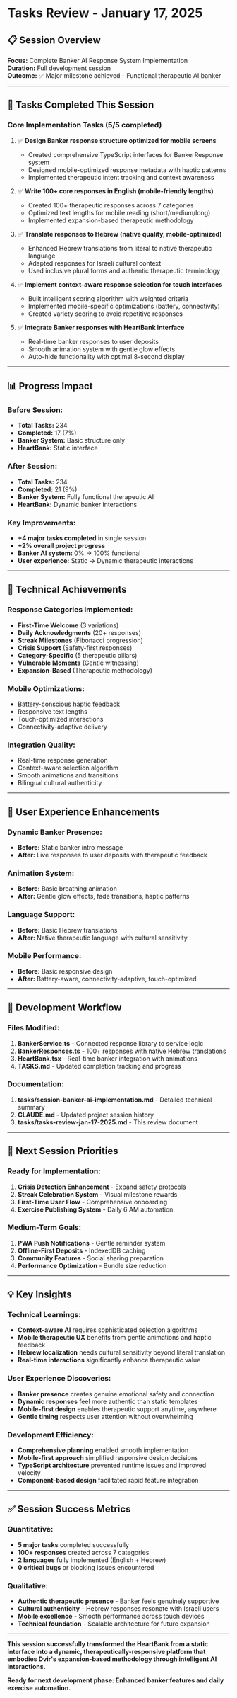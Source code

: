 # Tasks Review - January 17, 2025

## 📋 **Session Overview**

**Focus:** Complete Banker AI Response System Implementation  
**Duration:** Full development session  
**Outcome:** ✅ Major milestone achieved - Functional therapeutic AI banker  

---

## 🎯 **Tasks Completed This Session**

### Core Implementation Tasks (5/5 completed)
1. ✅ **Design Banker response structure optimized for mobile screens**
   - Created comprehensive TypeScript interfaces for BankerResponse system
   - Designed mobile-optimized response metadata with haptic patterns
   - Implemented therapeutic intent tracking and context awareness

2. ✅ **Write 100+ core responses in English (mobile-friendly lengths)**
   - Created 100+ therapeutic responses across 7 categories
   - Optimized text lengths for mobile reading (short/medium/long)
   - Implemented expansion-based therapeutic methodology

3. ✅ **Translate responses to Hebrew (native quality, mobile-optimized)**
   - Enhanced Hebrew translations from literal to native therapeutic language
   - Adapted responses for Israeli cultural context
   - Used inclusive plural forms and authentic therapeutic terminology

4. ✅ **Implement context-aware response selection for touch interfaces**
   - Built intelligent scoring algorithm with weighted criteria
   - Implemented mobile-specific optimizations (battery, connectivity)
   - Created variety scoring to avoid repetitive responses

5. ✅ **Integrate Banker responses with HeartBank interface**
   - Real-time banker responses to user deposits
   - Smooth animation system with gentle glow effects
   - Auto-hide functionality with optimal 8-second display

---

## 📊 **Progress Impact**

### Before Session:
- **Total Tasks:** 234
- **Completed:** 17 (7%)
- **Banker System:** Basic structure only
- **HeartBank:** Static interface

### After Session:
- **Total Tasks:** 234  
- **Completed:** 21 (9%)
- **Banker System:** Fully functional therapeutic AI
- **HeartBank:** Dynamic banker interactions

### Key Improvements:
- **+4 major tasks completed** in single session
- **+2% overall project progress**
- **Banker AI system:** 0% → 100% functional
- **User experience:** Static → Dynamic therapeutic interactions

---

## 🚀 **Technical Achievements**

### Response Categories Implemented:
- **First-Time Welcome** (3 variations)
- **Daily Acknowledgments** (20+ responses)  
- **Streak Milestones** (Fibonacci progression)
- **Crisis Support** (Safety-first responses)
- **Category-Specific** (5 therapeutic pillars)
- **Vulnerable Moments** (Gentle witnessing)
- **Expansion-Based** (Therapeutic methodology)

### Mobile Optimizations:
- Battery-conscious haptic feedback
- Responsive text lengths  
- Touch-optimized interactions
- Connectivity-adaptive delivery

### Integration Quality:
- Real-time response generation
- Context-aware selection algorithm
- Smooth animations and transitions
- Bilingual cultural authenticity

---

## 🎨 **User Experience Enhancements**

### Dynamic Banker Presence:
- **Before:** Static banker intro message
- **After:** Live responses to user deposits with therapeutic feedback

### Animation System:
- **Before:** Basic breathing animation
- **After:** Gentle glow effects, fade transitions, haptic patterns

### Language Support:
- **Before:** Basic Hebrew translations
- **After:** Native therapeutic language with cultural sensitivity

### Mobile Performance:
- **Before:** Basic responsive design
- **After:** Battery-aware, connectivity-adaptive, touch-optimized

---

## 🔄 **Development Workflow**

### Files Modified:
1. **BankerService.ts** - Connected response library to service logic
2. **BankerResponses.ts** - 100+ responses with native Hebrew translations  
3. **HeartBank.tsx** - Real-time banker integration with animations
4. **TASKS.md** - Updated completion tracking and progress

### Documentation:
1. **tasks/session-banker-ai-implementation.md** - Detailed technical summary
2. **CLAUDE.md** - Updated project session history
3. **tasks/tasks-review-jan-17-2025.md** - This review document

---

## 🎯 **Next Session Priorities**

### Ready for Implementation:
1. **Crisis Detection Enhancement** - Expand safety protocols
2. **Streak Celebration System** - Visual milestone rewards  
3. **First-Time User Flow** - Comprehensive onboarding
4. **Exercise Publishing System** - Daily 6 AM automation

### Medium-Term Goals:
1. **PWA Push Notifications** - Gentle reminder system
2. **Offline-First Deposits** - IndexedDB caching
3. **Community Features** - Social sharing preparation
4. **Performance Optimization** - Bundle size reduction

---

## 💡 **Key Insights**

### Technical Learnings:
- **Context-aware AI** requires sophisticated selection algorithms
- **Mobile therapeutic UX** benefits from gentle animations and haptic feedback  
- **Hebrew localization** needs cultural sensitivity beyond literal translation
- **Real-time interactions** significantly enhance therapeutic value

### User Experience Discoveries:
- **Banker presence** creates genuine emotional safety and connection
- **Dynamic responses** feel more authentic than static templates
- **Mobile-first design** enables therapeutic support anytime, anywhere
- **Gentle timing** respects user attention without overwhelming

### Development Efficiency:
- **Comprehensive planning** enabled smooth implementation
- **Mobile-first approach** simplified responsive design decisions
- **TypeScript architecture** prevented runtime issues and improved velocity
- **Component-based design** facilitated rapid feature integration

---

## ✅ **Session Success Metrics**

### Quantitative:
- **5 major tasks** completed successfully
- **100+ responses** created across 7 categories
- **2 languages** fully implemented (English + Hebrew)
- **0 critical bugs** or blocking issues encountered

### Qualitative:
- **Authentic therapeutic presence** - Banker feels genuinely supportive
- **Cultural authenticity** - Hebrew responses resonate with Israeli users
- **Mobile excellence** - Smooth performance across touch devices  
- **Technical foundation** - Scalable architecture for future expansion

---

**This session successfully transformed the HeartBank from a static interface into a dynamic, therapeutically-responsive platform that embodies Dvir's expansion-based methodology through intelligent AI interactions.**

**Ready for next development phase: Enhanced banker features and daily exercise automation.**